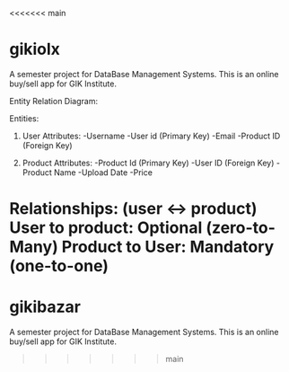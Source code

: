 <<<<<<< main
# gikiolx
A semester project for DataBase Management Systems. This is an online buy/sell app for GIK Institute.

Entity Relation Diagram:

Entities:
1) User
           Attributes:
                           -Username
                           -User id (Primary Key)
                           -Email
                           -Product ID (Foreign Key)

2) Product
           Attributes:
                           -Product Id (Primary Key)
                           -User ID (Foreign Key)
                           -Product Name
                           -Upload Date
                           -Price


Relationships:
(user <-> product)
User to product: Optional (zero-to-Many)
Product to User: Mandatory (one-to-one)
=======
# gikibazar
A semester project for DataBase Management Systems. 
This is an online buy/sell app for GIK Institute.
>>>>>>> main
